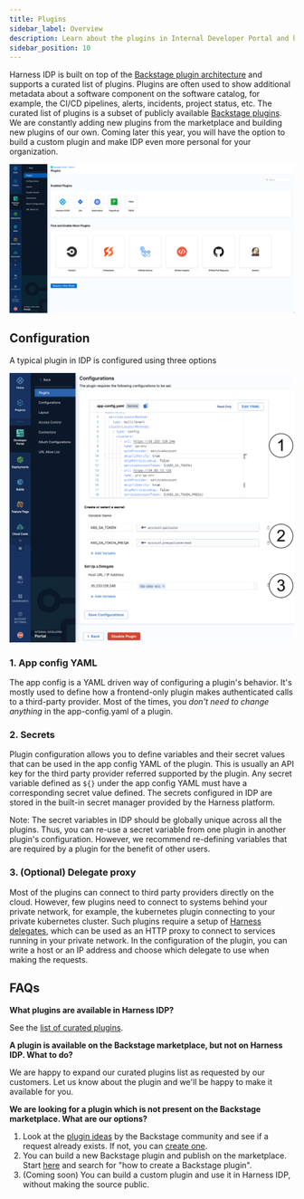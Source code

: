 ```yaml
---
title: Plugins
sidebar_label: Overview
description: Learn about the plugins in Internal Developer Portal and how to customize IDP using them.
sidebar_position: 10
---
```


Harness IDP is built on top of the [Backstage plugin architecture](https://backstage.io/docs/plugins/) and supports a curated list of plugins. Plugins are often used to show additional metadata about a software component on the software catalog, for example, the CI/CD pipelines, alerts, incidents, project status, etc. The curated list of plugins is a subset of publicly available [Backstage plugins](https://backstage.io/plugins). We are constantly adding new plugins from the marketplace and building new plugins of our own. Coming later this year, you will have the option to build a custom plugin and make IDP even more personal for your organization.

![Plugins section in IDP](./static/plugins-section-in-idp.png)

## Configuration

A typical plugin in IDP is configured using three options

![](./static/plugins-configs.png)

### 1. App config YAML

The app config is a YAML driven way of configuring a plugin's behavior. It's mostly used to define how a frontend-only plugin makes authenticated calls to a third-party provider. Most of the times, you _don't need to change anything_ in the app-config.yaml of a plugin.

### 2. Secrets

Plugin configuration allows you to define variables and their secret values that can be used in the app config YAML of the plugin. This is usually an API key for the third party provider referred supported by the plugin. Any secret variable defined as `${}` under the app config YAML must have a corresponding secret value defined. The secrets configured in IDP are stored in the built-in secret manager provided by the Harness platform.

Note: The secret variables in IDP should be globally unique across all the plugins. Thus, you can re-use a secret variable from one plugin in another plugin's configuration. However, we recommend re-defining variables that are required by a plugin for the benefit of other users.

### 3. (Optional) Delegate proxy

Most of the plugins can connect to third party providers directly on the cloud. However, few plugins need to connect to systems behind your private network, for example, the kubernetes plugin connecting to your private kubernetes cluster. Such plugins require a setup of [Harness delegates](/docs/first-gen/firstgen-platform/account/manage-delegates/delegate-installation), which can be used as an HTTP proxy to connect to services running in your private network. In the configuration of the plugin, you can write a host or an IP address and choose which delegate to use when making the requests.

## FAQs

**What plugins are available in Harness IDP?**

See the [list of curated plugins](/docs/category/list-of-plugins).

**A plugin is available on the Backstage marketplace, but not on Harness IDP. What to do?**

We are happy to expand our curated plugins list as requested by our customers. Let us know about the plugin and we'll be happy to make it available for you.

**We are looking for a plugin which is not present on the Backstage marketplace. What are our options?**

1. Look at the [plugin ideas](https://github.com/backstage/backstage/issues?q=is%3Aopen+is%3Aissue+label%3Aplugin) by the Backstage community and see if a request already exists. If not, you can [create one](https://github.com/backstage/backstage/issues/new?assignees=&labels=plugin&projects=&template=plugin.yaml&title=%F0%9F%94%8C+Plugin%3A+%3Ctitle%3E).
2. You can build a new Backstage plugin and publish on the marketplace. Start [here](https://backstage.io/docs/plugins/create-a-plugin) and search for "how to create a Backstage plugin".
3. (Coming soon) You can build a custom plugin and use it in Harness IDP, without making the source public.
